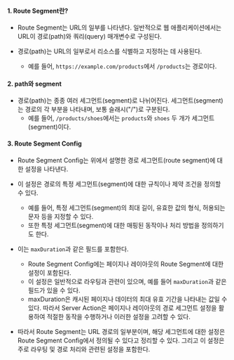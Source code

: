 
#### 1. Route Segment란?

- Route Segment는 URL의 일부를 나타낸다. 일반적으로 웹 애플리케이션에서는 URL이 경로(path)와 쿼리(query) 매개변수로 구성된다.

- 경로(path)는 URL의 일부로서 리소스를 식별하고 지정하는 데 사용된다. 
	- 예를 들어, `https://example.com/products`에서 `/products`는 경로이다.


#### 2. path와 segment

- 경로(path)는 종종 여러 세그먼트(segment)로 나뉘어진다. 세그먼트(segment)는 경로의 각 부분을 나타내며, 보통 슬래시("/")로 구분된다. 
	- 예를 들어, `/products/shoes`에서는 `products`와 `shoes` 두 개가 세그먼트(segment)이다.


#### 3. Route Segment Config

- Route Segment Config는 위에서 설명한 경로 세그먼트(route segment)에 대한 설정을 나타낸다. 

- 이 설정은 경로의 특정 세그먼트(segment)에 대한 규칙이나 제약 조건을 정의할 수 있다.
	- 예를 들어, 특정 세그먼트(segment)의 최대 길이, 유효한 값의 형식, 허용되는 문자 등을 지정할 수 있다. 
	- 또한 특정 세그먼트(segment)에 대한 매핑된 동작이나 처리 방법을 정의하기도 한다.

- 이는 `maxDuration`과 같은 필드를 포함한다.
	- Route Segment Config에는 페이지나 레이아웃의 Route Segment에 대한 설정이 포함된다.
	- 이 설정은 일반적으로 라우팅과 관련이 있으며, 예를 들어 `maxDuration`과 같은 필드가 있을 수 있다.
	- maxDuration은 캐시된 페이지나 데이터의 최대 유효 기간을 나타내는 값일 수 있다. 따라서 Server Action은 페이지나 레이아웃의 경로 세그먼트 설정을 활용하여 적절한 동작을 수행하거나 이러한 설정을 고려할 수 있다.


- 따라서 Route Segment는 URL 경로의 일부분이며, 해당 세그먼트에 대한 설정은 Route Segment Config에서 정의될 수 있다고 정리할 수 있다. 그리고 이 설정은 주로 라우팅 및 경로 처리와 관련된 설정을 포함한다.
